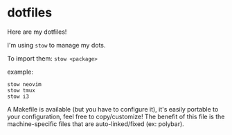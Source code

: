 dotfiles
========

Here are my dotfiles!

I'm using `stow` to manage my dots.


To import them:
`stow <package>`


example:
```
stow neovim
stow tmux
stow i3
```


A Makefile is available (but you have to configure it), it's easily portable to your configuration, feel free to copy/customize!
The benefit of this file is the machine-specific files that are auto-linked/fixed (ex: polybar).

